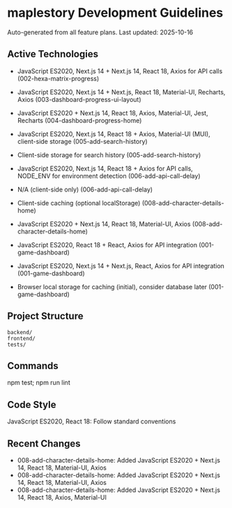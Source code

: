 ﻿# maplestory Development Guidelines

Auto-generated from all feature plans. Last updated: 2025-10-16

## Active Technologies

- JavaScript ES2020, Next.js 14 + Next.js 14, React 18, Axios for API calls (002-hexa-matrix-progress)
- JavaScript ES2020, Next.js 14 + Next.js, React 18, Material-UI, Recharts, Axios (003-dashboard-progress-ui-layout)
- JavaScript ES2020 + Next.js 14, React 18, Axios, Material-UI, Jest, Recharts (004-dashboard-progress-home)
- JavaScript ES2020, Next.js 14, React 18 + Axios, Material-UI (MUI), client-side storage (005-add-search-history)
- Client-side storage for search history (005-add-search-history)
- JavaScript ES2020, Next.js 14, React 18 + Axios for API calls, NODE_ENV for environment detection (006-add-api-call-delay)
- N/A (client-side only) (006-add-api-call-delay)
- Client-side caching (optional localStorage) (008-add-character-details-home)
- JavaScript ES2020 + Next.js 14, React 18, Material-UI, Axios (008-add-character-details-home)

- JavaScript ES2020, React 18 + React, Axios for API integration (001-game-dashboard)
- JavaScript ES2020, Next.js 14 + Next.js, React, Axios for API integration (001-game-dashboard)
- Browser local storage for caching (initial), consider database later (001-game-dashboard)

## Project Structure

```
backend/
frontend/
tests/
```

## Commands

npm test; npm run lint

## Code Style

JavaScript ES2020, React 18: Follow standard conventions

## Recent Changes

- 008-add-character-details-home: Added JavaScript ES2020 + Next.js 14, React 18, Material-UI, Axios
- 008-add-character-details-home: Added JavaScript ES2020 + Next.js 14, React 18, Material-UI, Axios
- 008-add-character-details-home: Added JavaScript ES2020 + Next.js 14, React 18, Axios, Material-UI

<!-- MANUAL ADDITIONS START -->
<!-- MANUAL ADDITIONS END -->
